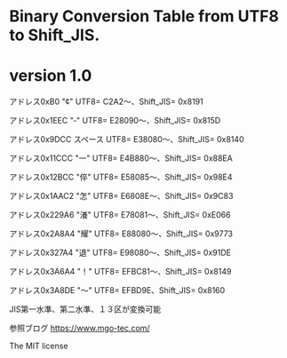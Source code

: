 # Binary Conversion Table from UTF8 to Shift_JIS.
# version 1.0
アドレス0xB0 "¢" UTF8= C2A2～、Shift_JIS= 0x8191

アドレス0x1EEC "‐" UTF8= E28090～、Shift_JIS= 0x815D

アドレス0x9DCC スペース UTF8= E38080～、Shift_JIS= 0x8140

アドレス0x11CCC "一" UTF8= E4B880～、Shift_JIS= 0x88EA

アドレス0x12BCC "倅" UTF8= E58085～、Shift_JIS= 0x98E4

アドレス0x1AAC2 "怎" UTF8= E6808E～、Shift_JIS= 0x9C83

アドレス0x229A6 "瀁" UTF8= E78081～、Shift_JIS= 0xE066

アドレス0x2A8A4 "耀" UTF8= E88080～、Shift_JIS= 0x9773

アドレス0x327A4 "退" UTF8= E98080～、Shift_JIS= 0x91DE

アドレス0x3A6A4 "！" UTF8= EFBC81～、Shift_JIS= 0x8149

アドレス0x3A8DE "～" UTF8= EFBD9E、Shift_JIS= 0x8160

JIS第一水準、第二水準、１３区が変換可能

参照ブログ https://www.mgo-tec.com/

The MIT license
